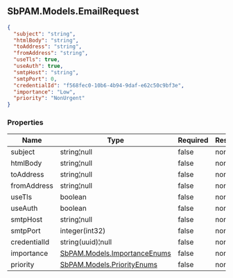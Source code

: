 
<h2 id="tocS_SbPAM.Models.EmailRequest">SbPAM.Models.EmailRequest</h2>

<a id="schemasbpam.models.emailrequest"></a>
<a id="schema_SbPAM.Models.EmailRequest"></a>
<a id="tocSsbpam.models.emailrequest"></a>
<a id="tocssbpam.models.emailrequest"></a>

```json
{
  "subject": "string",
  "htmlBody": "string",
  "toAddress": "string",
  "fromAddress": "string",
  "useTls": true,
  "useAuth": true,
  "smtpHost": "string",
  "smtpPort": 0,
  "credentialId": "f568fec0-10b6-4b94-9daf-e62c50c9bf3e",
  "importance": "Low",
  "priority": "NonUrgent"
}

```

### Properties

|Name|Type|Required|Restrictions|Description|
|---|---|---|---|---|
|subject|string¦null|false|none|none|
|htmlBody|string¦null|false|none|none|
|toAddress|string¦null|false|none|none|
|fromAddress|string¦null|false|none|none|
|useTls|boolean|false|none|none|
|useAuth|boolean|false|none|none|
|smtpHost|string¦null|false|none|none|
|smtpPort|integer(int32)|false|none|none|
|credentialId|string(uuid)¦null|false|none|none|
|importance|[SbPAM.Models.ImportanceEnums](#schemasbpam.models.importanceenums)|false|none|none|
|priority|[SbPAM.Models.PriorityEnums](#schemasbpam.models.priorityenums)|false|none|none|


